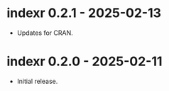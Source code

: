 # indexr 0.2.1 - 2025-02-13
  * Updates for CRAN.

# indexr 0.2.0 - 2025-02-11
  * Initial release.
